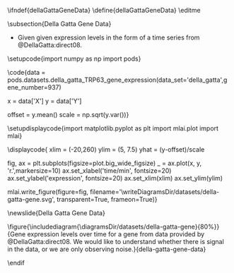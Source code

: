 \ifndef{dellaGattaGeneData}
\define{dellaGattaGeneData}
\editme

\subsection{Della Gatta Gene Data}

* Given given expression levels in the form of a time series from @DellaGatta:direct08. 

\setupcode{import numpy as np
import pods}

\code{data = pods.datasets.della_gatta_TRP63_gene_expression(data_set='della_gatta',gene_number=937)

x = data['X']
y = data['Y']

offset = y.mean()
scale = np.sqrt(y.var())}

\setupdisplaycode{import matplotlib.pyplot as plt
import mlai.plot
import mlai}

\displaycode{
xlim = (-20,260)
ylim = (5, 7.5)
yhat = (y-offset)/scale

fig, ax = plt.subplots(figsize=plot.big_wide_figsize)
_ = ax.plot(x, y, 'r.',markersize=10)
ax.set_xlabel('time/min', fontsize=20)
ax.set_ylabel('expression', fontsize=20)
ax.set_xlim(xlim)
ax.set_ylim(ylim)

mlai.write_figure(figure=fig, 
                  filename='\writeDiagramsDir/datasets/della-gatta-gene.svg', 
				  transparent=True, 
				  frameon=True)}

\newslide{Della Gatta Gene Data}

\figure{\includediagram{\diagramsDir/datasets/della-gatta-gene}{80%}}{Gene expression levels over time for a gene from data provided by @DellaGatta:direct08. We would like to understand whether there is signal in the data, or we are only observing noise.}{della-gatta-gene-data}



\endif
